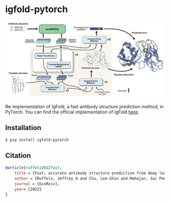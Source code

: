 # igfold-pytorch

![igfold_model](img/banner.png)

Re-implementation of IgFold, a fast antibody structure prediction method, in PyTorch. You can find the official implementation of IgFold [here](https://github.com/Graylab/IgFold/tree/main/igfold).

## Installation
```shell
$ pip install igfold-pytorch
```

## Citation
```bibtex
@article{ruffolo2022fast,
    title = {Fast, accurate antibody structure prediction from deep learning on massive set of natural antibodies},
    author = {Ruffolo, Jeffrey A and Chu, Lee-Shin and Mahajan, Sai Pooja and Gray, Jeffrey J},
    journal = {bioRxiv},
    year= {2022}
}
```
